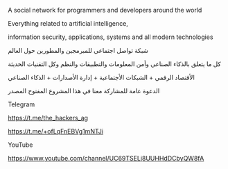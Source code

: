 A social network for programmers and developers around the world

Everything related to artificial intelligence,

information security, applications, systems and all modern technologies


شبكة تواصل اجتماعي للمبرمجين والمطورين حول العالم 


كل ما يتعلق بالذكاء الصناعي وأمن المعلومات والتطبيقات والنظم وكل التقنيات الحديثة 


الأقتصاد الرقمي + الشبكات اﻷجتماعية + إدارة اﻷصدارات + الذكاء الصناعي 


الدعوة عامة للمشاركة معنا في هذا المشروع المفتوح المصدر 



Telegram

https://t.me/the_hackers_ag

https://t.me/+ofLqFnEBVg1mNTJi

YouTube

https://www.youtube.com/channel/UC69TSELj8UUHHdDCbyQW8fA
